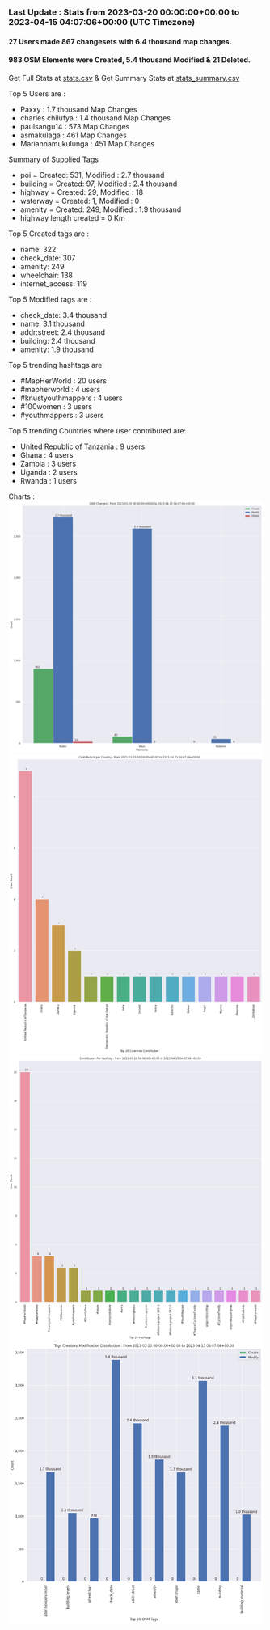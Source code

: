 ### Last Update : Stats from 2023-03-20 00:00:00+00:00 to 2023-04-15 04:07:06+00:00 (UTC Timezone)

#### 27 Users made 867 changesets with 6.4 thousand map changes.
#### 983 OSM Elements were Created, 5.4 thousand Modified & 21 Deleted.
Get Full Stats at [stats.csv](/stats/mapherworld/Daily/stats.csv)
 & Get Summary Stats at [stats_summary.csv](/stats/mapherworld/Daily/stats_summary.csv)

Top 5 Users are : 
- Paxxy : 1.7 thousand Map Changes
- charles chilufya : 1.4 thousand Map Changes
- paulsangu14 : 573 Map Changes
- asmakulaga : 461 Map Changes
- Mariannamukulunga : 451 Map Changes

Summary of Supplied Tags
- poi = Created: 531, Modified : 2.7 thousand
- building = Created: 97, Modified : 2.4 thousand
- highway = Created: 29, Modified : 18
- waterway = Created: 1, Modified : 0
- amenity = Created: 249, Modified : 1.9 thousand
- highway length created = 0 Km


Top 5 Created tags are :
- name: 322
- check_date: 307
- amenity: 249
- wheelchair: 138
- internet_access: 119


Top 5 Modified tags are :
- check_date: 3.4 thousand
- name: 3.1 thousand
- addr:street: 2.4 thousand
- building: 2.4 thousand
- amenity: 1.9 thousand


Top 5 trending hashtags are:
- #MapHerWorld : 20 users
- #mapherworld : 4 users
- #knustyouthmappers : 4 users
- #100women : 3 users
- #youthmappers : 3 users


Top 5 trending Countries where user contributed are:
- United Republic of Tanzania : 9 users
- Ghana : 4 users
- Zambia : 3 users
- Uganda : 2 users
- Rwanda : 1 users


 Charts : 
![Alt text](./stats_osm_changes.png) 
![Alt text](./stats_users_per_country.png) 
![Alt text](./stats_users_per_hashtag.png) 
![Alt text](./stats_tags.png) 
